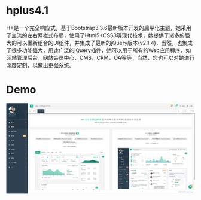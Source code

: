 # hplus4.1
H+是一个完全响应式，基于Bootstrap3.3.6最新版本开发的扁平化主题，她采用了主流的左右两栏式布局，使用了Html5+CSS3等现代技术，她提供了诸多的强大的可以重新组合的UI组件，并集成了最新的jQuery版本(v2.1.4)，当然，也集成了很多功能强大，用途广泛的jQuery插件，她可以用于所有的Web应用程序，如网站管理后台，网站会员中心，CMS，CRM，OA等等，当然，您也可以对她进行深度定制，以做出更强系统。

# Demo
![名称](./img/1.png)